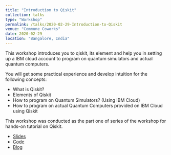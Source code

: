 ```yaml
---
title: "Introduction to Qiskit"
collection: talks
type: "Workshop"
permalink: /talks/2020-02-29-Introduction-to-Qiskit
venue: "Commune Coworks"
date: 2020-02-29
location: "Bangalore, India"
---
```

This workshop introduces you to qiskit, its element and help you in setting up a IBM cloud account to program on quantum simulators and actual quantum computers.

You will get some practical experience and develop intuition for the following concepts:
* What is Qiskit?
* Elements of Qiskit
* How to program on Quantum Simulators? (Using IBM Cloud)
* How to program on actual Quantum Computers provided on IBM Cloud using Qiskit

This workshop was conducted as the part one of series of the workshop for hands-on tutorial on Qiskit.

* [Slides](http://bit.ly/IntroToQiskit)
* [Code](http://bit.ly/IntrotoQiskitCode)
* [Blog](http://bit.ly/IntroToQiskitBlog)
